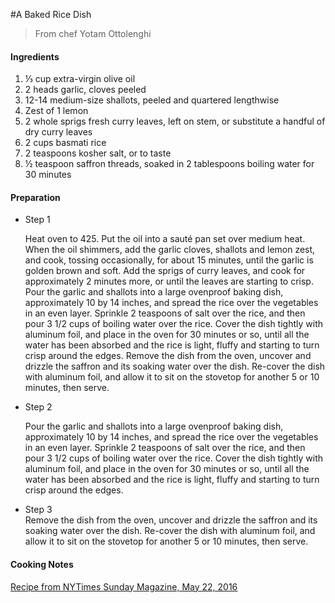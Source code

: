 #A Baked Rice Dish

> From chef Yotam Ottolenghi

#### Ingredients


  1.   ⅓ cup extra-virgin olive oil
  2.   2 heads garlic, cloves peeled
  3.   12-14 medium-size shallots, peeled and quartered lengthwise
  4.   Zest of 1 lemon
  5.   2 whole sprigs fresh curry leaves, left on stem, or substitute a handful of dry curry leaves
  6.   2 cups basmati rice
  7.   2 teaspoons kosher salt, or to taste
  8.   ½ teaspoon saffron threads, soaked in 2 tablespoons boiling water for 30 minutes

#### Preparation

- Step 1
    
    Heat oven to 425. Put the oil into a sauté pan set over medium heat. When the oil shimmers, add the garlic cloves, shallots and lemon zest, and cook, tossing occasionally, for about 15 minutes, until the garlic is golden brown and soft. Add the sprigs of curry leaves, and cook for approximately 2 minutes more, or until the leaves are starting to crisp.
    Pour the garlic and shallots into a large ovenproof baking dish, approximately 10 by 14 inches, and spread the rice over the vegetables in an even layer. Sprinkle 2 teaspoons of salt over the rice, and then pour 3 1/2 cups of boiling water over the rice. Cover the dish tightly with aluminum foil, and place in the oven for 30 minutes or so, until all the water has been absorbed and the rice is light, fluffy and starting to turn crisp around the edges.
    Remove the dish from the oven, uncover and drizzle the saffron and its soaking water over the dish. Re-cover the dish with aluminum foil, and allow it to sit on the stovetop for another 5 or 10 minutes, then serve.

- Step 2
    
    Pour the garlic and shallots into a large ovenproof baking dish, approximately 10 by 14 inches, and spread the rice over the vegetables in an even layer. Sprinkle 2 teaspoons of salt over the rice, and then pour 3 1/2 cups of boiling water over the rice. Cover the dish tightly with aluminum foil, and place in the oven for 30 minutes or so, until all the water has been absorbed and the rice is light, fluffy and starting to turn crisp around the edges.
  
- Step 3  
Remove the dish from the oven, uncover and drizzle the saffron and its soaking water over the dish. Re-cover the dish with aluminum foil, and allow it to sit on the stovetop for another 5 or 10 minutes, then serve.

#### Cooking Notes


[Recipe from NYTimes Sunday Magazine, May 22, 2016](http://cooking.nytimes.com/recipes/1018124-baked-rice?version=meter+at+2&module=meter-Links&pgtype=article&contentId=&mediaId=&referrer=http%3A%2F%2Fwww.nytimes.com%2Fpages%2Fdining%2Findex.html%3Fmodule%3DSectionsNav%26action%3Dclick%26version%3DBrowseTree%26region%3DTopBar%26contentCollection%3DFood%26pgtype%3Dsectionfront&priority=true&action=click&contentCollection=meter-links-click)
